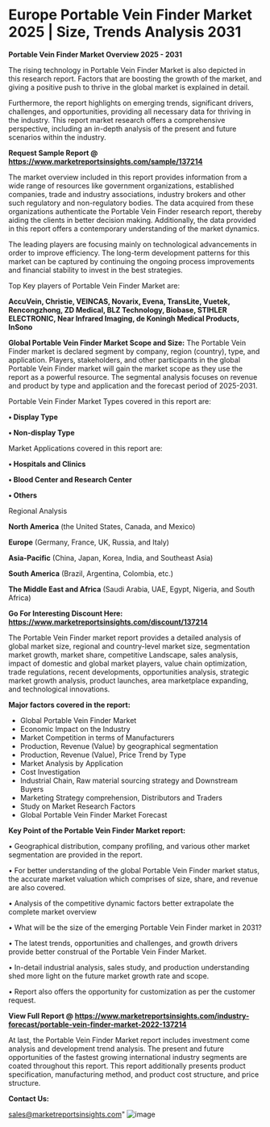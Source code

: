 # Europe Portable Vein Finder Market 2025 | Size, Trends Analysis 2031

<Strong> Portable Vein Finder Market Overview 2025 - 2031</strong>

The rising technology in Portable Vein Finder Market is also depicted in this research report. Factors that are boosting the growth of the market, and giving a positive push to thrive in the global market is explained in detail.

Furthermore, the report highlights on emerging trends, significant drivers, challenges, and opportunities, providing all necessary data for thriving in the industry. This report market research offers a comprehensive perspective, including an in-depth analysis of the present and future scenarios within the industry.

<strong>Request Sample Report @ <a href=https://www.marketreportsinsights.com/sample/137214>https://www.marketreportsinsights.com/sample/137214</a></strong>

The market overview included in this report provides information from a wide range of resources like government organizations, established companies, trade and industry associations, industry brokers and other such regulatory and non-regulatory bodies. The data acquired from these organizations authenticate the Portable Vein Finder research report, thereby aiding the clients in better decision making. Additionally, the data provided in this report offers a contemporary understanding of the market dynamics.

The leading players are focusing mainly on technological advancements in order to improve efficiency. The long-term development patterns for this market can be captured by continuing the ongoing process improvements and financial stability to invest in the best strategies.

Top Key players of Portable Vein Finder Market are:

<strong>AccuVein, Christie, VEINCAS, Novarix, Evena, TransLite, Vuetek, Rencongzhong, ZD Medical, BLZ Technology, Biobase, STIHLER ELECTRONIC, Near Infrared Imaging, de Koningh Medical Products, InSono</strong>

<strong><b>Global Portable Vein Finder Market Scope and Size:</b></strong>
The Portable Vein Finder market is declared segment by company, region (country), type, and application. Players, stakeholders, and other participants in the global Portable Vein Finder market will gain the market scope as they use the report as a powerful resource. The segmental analysis focuses on revenue and product by type and application and the forecast period of 2025-2031.

Portable Vein Finder Market Types covered in this report are:

<strong>• Display Type

• Non-display Type</strong>

Market Applications covered in this report are:

<strong>• Hospitals and Clinics

• Blood Center and Research Center

• Others</strong> 

Regional Analysis

<strong>North America</strong> (the United States, Canada, and Mexico)

<strong>Europe</strong> (Germany, France, UK, Russia, and Italy)

<strong>Asia-Pacific</strong> (China, Japan, Korea, India, and Southeast Asia)

<strong>South America</strong> (Brazil, Argentina, Colombia, etc.)

<strong>The Middle East and Africa</strong> (Saudi Arabia, UAE, Egypt, Nigeria, and South Africa)

<strong>Go For Interesting Discount Here: <a href=https://www.marketreportsinsights.com/discount/137214>https://www.marketreportsinsights.com/discount/137214</a></strong>

The Portable Vein Finder market report provides a detailed analysis of global market size, regional and country-level market size, segmentation market growth, market share, competitive Landscape, sales analysis, impact of domestic and global market players, value chain optimization, trade regulations, recent developments, opportunities analysis, strategic market growth analysis, product launches, area marketplace expanding, and technological innovations.

<strong><b>Major factors covered in the report:</b></strong>
<ul>
  <li>Global Portable Vein Finder Market </li>
  <li>Economic Impact on the Industry</li>
  <li>Market Competition in terms of Manufacturers</li>
  <li>Production, Revenue (Value) by geographical segmentation</li>
  <li>Production, Revenue (Value), Price Trend by Type</li>
  <li>Market Analysis by Application</li>
  <li>Cost Investigation</li>
  <li>Industrial Chain, Raw material sourcing strategy and Downstream Buyers</li>
  <li>Marketing Strategy comprehension, Distributors and Traders</li>
  <li>Study on Market Research Factors</li>
  <li>Global Portable Vein Finder Market Forecast</li>
</ul>

<strong><b>Key Point of the Portable Vein Finder Market report:</b></strong>

• Geographical distribution, company profiling, and various other market segmentation are provided in the report.

• For better understanding of the global Portable Vein Finder market status, the accurate market valuation which comprises of size, share, and revenue are also covered.

• Analysis of the competitive dynamic factors better extrapolate the complete market overview

• What will be the size of the emerging Portable Vein Finder market in 2031?

• The latest trends, opportunities and challenges, and growth drivers provide better construal of the Portable Vein Finder Market.

• In-detail industrial analysis, sales study, and production understanding shed more light on the future market growth rate and scope.

• Report also offers the opportunity for customization as per the customer request.

<strong><b>View Full Report @ <a href=https://www.marketreportsinsights.com/industry-forecast/portable-vein-finder-market-2022-137214>https://www.marketreportsinsights.com/industry-forecast/portable-vein-finder-market-2022-137214</a></b></strong>


At last, the Portable Vein Finder Market report includes investment come analysis and development trend analysis. The present and future opportunities of the fastest growing international industry segments are coated throughout this report. This report additionally presents product specification, manufacturing method, and product cost structure, and price structure.

<strong>Contact Us:</strong>

sales@marketreportsinsights.com"
![image](https://github.com/user-attachments/assets/81375c4e-a19a-4ed1-b662-d9da43140385)
